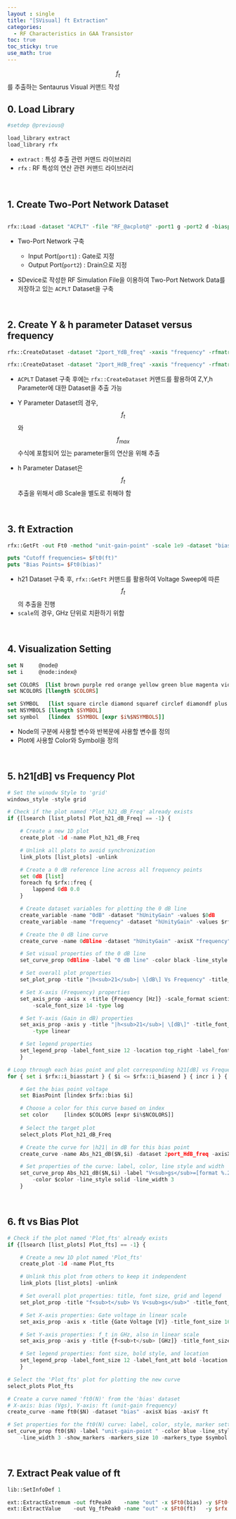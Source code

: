 ```yaml
---
layout : single
title: "[SVisual] ft Extraction"  
categories: 
  - RF Characteristics in GAA Transistor
toc: true
toc_sticky: true
use_math: true
---
```


$$f_t$$를 추출하는 Sentaurus Visual 커맨드 작성    

## 0. Load Library

```tcl
#setdep @previous@

load_library extract
load_library rfx
```

- `extract` : 특성 추출 관련 커맨드 라이브러리  
- `rfx` : RF 특성의 연산 관련 커맨드 라이브러리  

&nbsp; 

## 1. Create Two-Port Network Dataset

```tcl

rfx::Load -dataset "ACPLT" -file "RF_@acplot@" -port1 g -port2 d -biasport "v(g)" 

```

- Two-Port Network 구축  
  - Input Port(`port1`) : Gate로 지정  
  - Output Port(`port2`) : Drain으로 지정  

- SDevice로 작성한 RF Simulation File을 이용하여 Two-Port Network Data를 저장하고 있는 `ACPLT` Dataset을 구축  

&nbsp; 

## 2. Create Y & h parameter Dataset versus frequency

```tcl
rfx::CreateDataset -dataset "2port_YdB_freq" -xaxis "frequency" -rfmatrix "Y" 

rfx::CreateDataset -dataset "2port_HdB_freq" -xaxis "frequency" -rfmatrix "H" -dB 20
```

- `ACPLT` Dataset 구축 후에는 `rfx::CreateDataset` 커맨드를 활용하여 Z,Y,h Parameter에 대한 Dataset을 추출 가능  

- Y Parameter Dataset의 경우, $$f_t$$와 $$f_{max}$$ 수식에 포함되어 있는 parameter들의 연산을 위해 추출  

- h Parameter Dataset은 $$f_t$$ 추출을 위해서 dB Scale을 별도로 취해야 함  

&nbsp; 

## 3. ft Extraction

```tcl
rfx::GetFt -out Ft0 -method "unit-gain-point" -scale 1e9 -dataset "bias" -slopedataset "h21_slope_freq"

puts "Cutoff frequencies= $Ft0(ft)"
puts "Bias Points= $Ft0(bias)"
```

- h21 Dataset 구축 후, `rfx::GetFt` 커맨드를 활용하여 Voltage Sweep에 따른 $$f_t$$의 추출을 진행  
- `scale`의 경우, GHz 단위로 치환하기 위함  

&nbsp; 

## 4. Visualization Setting

```tcl
set N     @node@
set i     @node:index@

set COLORS  [list brown purple red orange yellow green blue magenta violet black]
set NCOLORS [llength $COLORS]

set SYMBOL   [list square circle diamond squaref circlef diamondf plus x]
set NSYMBOLS [llength $SYMBOL]
set symbol   [lindex  $SYMBOL [expr $i%$NSYMBOLS]]
```

- Node의 구분에 사용할 변수와 반복문에 사용할 변수를 정의  
- Plot에 사용할 Color와 Symbol을 정의  

&nbsp; 

## 5. h21[dB] vs Frequency Plot  

```python
# Set the winodw Style to 'grid'
windows_style -style grid

# Check if the plot named 'Plot_h21_dB_Freq' already exists
if {[lsearch [list_plots] Plot_h21_dB_Freq] == -1} {

    # Create a new 1D plot
    create_plot -1d -name Plot_h21_dB_Freq

    # Unlink all plots to avoid synchronization
	link_plots [list_plots] -unlink

    # Create a 0 dB reference line across all frequency points
	set 0dB [list]
	foreach fq $rfx::freq {
		lappend 0dB 0.0
	}

    # Create dataset variables for plotting the 0 dB line
	create_variable -name "0dB" -dataset "hUnityGain" -values $0dB
	create_variable -name "frequency" -dataset "hUnityGain" -values $rfx::freq

    # Create the 0 dB line curve
	create_curve -name 0dBline -dataset "hUnityGain" -axisX "frequency" -axisY "0dB"

    # Set visual properties of the 0 dB line
	set_curve_prop 0dBline -label "0 dB line" -color black -line_style dash -line_width 3

    # Set overall plot properties
	set_plot_prop -title "|h<sub>21</sub>| \[dB\] Vs Frequency" -title_font_size 20 -show_legend -show_grid

    # Set X-axis (Frequency) properties
	set_axis_prop -axis x -title {Frequency [Hz]} -scale_format scientific -title_font_size 16 \
        -scale_font_size 14 -type log

    # Set Y-axis (Gain in dB) properties
	set_axis_prop -axis y -title "|h<sub>21</sub>| \[dB\]" -title_font_size 16 -scale_font_size 14 \
        -type linear

    # Set legend properties
	set_legend_prop -label_font_size 12 -location top_right -label_font_att bold
    }

# Loop through each bias point and plot corresponding h21[dB] vs Frequency curve
for { set i $rfx::i_biasstart } { $i <= $rfx::i_biasend } { incr i } {

    # Get the bias point voltage
	set BiasPoint [lindex $rfx::bias $i]

    # Choose a color for this curve based on index
	set color     [lindex $COLORS [expr $i%$NCOLORS]]
	
    # Select the target plot
	select_plots Plot_h21_dB_Freq

    # Create the curve for |h21| in dB for this bias point
	create_curve -name Abs_h21_dB($N,$i) -dataset 2port_HdB_freq -axisX "bias_$i frequency" -axisY "bias_$i h21_Abs_20dB"

    # Set properties of the curve: label, color, line style and width
	set_curve_prop Abs_h21_dB($N,$i) -label "V<sub>gs</sub>=[format %.2f $BiasPoint]" \
        -color $color -line_style solid -line_width 3
    }
```

&nbsp; 

## 6. ft vs Bias Plot  

```python
# Check if the plot named 'Plot_fts' already exists
if {[lsearch [list_plots] Plot_fts] == -1} {

    # Create a new 1D plot named 'Plot_fts'
    create_plot -1d -name Plot_fts

    # Unlink this plot from others to keep it independent
    link_plots [list_plots] -unlink

    # Set overall plot properties: title, font size, grid and legend
    set_plot_prop -title "f<sub>t</sub> Vs V<sub>gs</sub>" -title_font_size 20 -show_legend -show_grid

    # Set X-axis properties: Gate voltage in linear scale
    set_axis_prop -axis x -title {Gate Voltage [V]} -title_font_size 16 -scale_font_size 14 -type linear

    # Set Y-axis properties: f_t in GHz, also in linear scale
    set_axis_prop -axis y -title {f<sub>t</sub> [GHz]} -title_font_size 16 -scale_font_size 14 -type linear

    # Set legend properties: font size, bold style, and location
    set_legend_prop -label_font_size 12 -label_font_att bold -location bottom_right
    }

# Select the 'Plot_fts' plot for plotting the new curve
select_plots Plot_fts

# Create a curve named 'ft0(N)' from the 'bias' dataset
# X-axis: bias (Vgs), Y-axis: ft (unit-gain frequency)
create_curve -name ft0($N) -dataset "bias" -axisX bias -axisY ft

# Set properties for the ft0(N) curve: label, color, style, marker settings
set_curve_prop ft0($N) -label "unit-gain-point " -color blue -line_style solid \
    -line_width 3 -show_markers -markers_size 10 -markers_type $symbol
```

&nbsp; 

## 7. Extract Peak value of ft

```tcl
lib::SetInfoDef 1	

ext::ExtractExtremum -out ftPeak0    -name "out" -x $Ft0(bias) -y $Ft0(ft) -type "max"    -f "%.2f"
ext::ExtractValue    -out Vg_ftPeak0 -name "out" -x $Ft0(ft)   -y $rfx::bias -xo $ftPeak0 -f "%.2f"
```

&nbsp; 